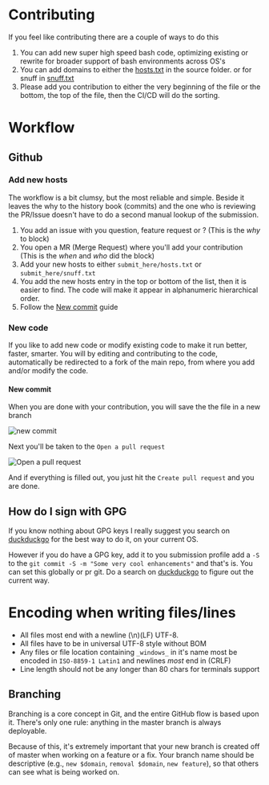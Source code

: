 # Contributing

If you feel like contributing there are a couple of ways to do this

1. You can add new super high speed bash code, optimizing existing or rewrite for 
    broader support of bash environments across OS's
1. You can add domains to either the [hosts.txt](submit_here/hosts.txt) in the
    source folder. or for snuff in [snuff.txt](submit_here/snuff.txt)
1. Please add you contribution to either the very beginning of the file or the
    bottom, the top of the file, then the CI/CD will do the sorting.

# Workflow

## Github
### Add new hosts
The workflow is a bit clumsy, but the most reliable and simple. Beside it leaves
the why to the history book (commits) and the one who is reviewing the PR/Issue
doesn't have to do a second manual lookup of the submission.
 
1. You add an issue with you question, feature request or ? 
    (This is the _why_ to block)
1. You open a MR (Merge Request) where you'll add your contribution 
    (This is the _when_ and _who_ did the block)
1. Add your new hosts to either `submit_here/hosts.txt` or `submit_here/snuff.txt`
1. You add the new hosts entry in the top or bottom of the list, then it is 
    easier to find. 
    The code will make it appear in alphanumeric hierarchical order.
1. Follow the [New commit](#new-commit) guide

### New code
If you like to add new code or modify existing code to make it run better,
faster, smarter. You will by editing and contributing to the code, automatically
be redirected to a fork of the main repo, from where you add and/or modify the code.

#### New commit
When you are done with your contribution, you will save the the file in a new branch

![new commit](https://user-images.githubusercontent.com/44526987/68994730-a380f980-0886-11ea-84a6-7a921902de98.png)

Next you'll be taken to the `Open a pull request` 

![Open a pull request](https://user-images.githubusercontent.com/44526987/68994731-a4199000-0886-11ea-8158-1cd2b0a4a271.png)

And if everything is filled out, you just hit the `Create pull request` and
you are done.

<!--
# GPG signed
We require all submissions to be signed with a valid GPG key.

Only exception to this rule is the CI/CD bot
-->

## How do I sign with GPG
If you know nothing about GPG keys I really suggest you search on 
[duckduckgo](https://safe.duckduckgo.com) for the best way to do it, on your current OS.

However if you do have a GPG key, add it to you submission profile add a `-S`
to the `git commit -S -m "Some very cool enhancements"` and that's is. You can set 
this globally or pr git. Do a search on [duckduckgo](https://duckduckgo.com)
to figure out the current way.

# Encoding when writing files/lines
- All files most end with a newline (\n)(LF) UTF-8.
- All files have to be in universal UTF-8 style without BOM
- Any files or file location containing `_windows_` in it's name most be 
  encoded in `ISO-8859-1 Latin1` and newlines *most* end in (CRLF)
- Line length should not be any longer than 80 chars for terminals support

## Branching
Branching is a core concept in Git, and the entire GitHub flow is based upon it.
There's only one rule: anything in the master branch is always deployable.

Because of this, it's extremely important that your new branch is created off
of master when working on a feature or a fix. Your branch name should be
descriptive (e.g., `new $domain`, `removal $domain`, `new feature`), so that 
others can see what is being worked on.
